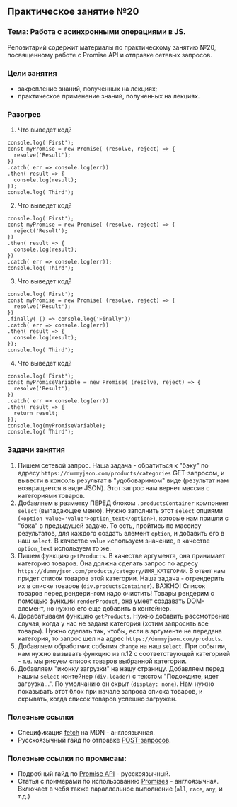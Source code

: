 ## Практическое занятие №20

### Тема: Работа с асинхронными операциями в JS.

Репозитарий содержит материалы по практическому занятию №20, посвященному работе с Promise API и отправке сетевых запросов.

### Цели занятия
- закрепление знаний, полученных на лекциях;
- практическое применение знаний, полученных на лекциях.

### Разогрев
1. Что выведет код?
```
console.log('First');
const myPromise = new Promise( (resolve, reject) => {
  resolve('Result');
})
.catch( err => console.log(err))
.then( result => {
  console.log(result);
});
console.log('Third');
```

2. Что выведет код?
```
console.log('First');
const myPromise = new Promise( (resolve, reject) => {
  reject('Result');
})
.then( result => {
  console.log(result);
})
.catch( err => console.log(err));
console.log('Third');
```

3. Что выведет код?
```
console.log('First');
const myPromise = new Promise( (resolve, reject) => {
  resolve('Result');
})
.finally( () => console.log('Finally'))
.catch( err => console.log(err))
.then( result => {
  console.log(result);
});
console.log('Third');
```

4. Что выведет код?
```
console.log('First');
const myPromiseVariable = new Promise( (resolve, reject) => {
  resolve('Result');
})
.catch( err => console.log(err))
.then( result => {
  return result;
});
console.log(myPromiseVariable);
console.log('Third');
```

### Задачи занятия
1. Пишем сетевой запрос. Наша задача - обратиться к "бэку" по адресу `https://dummyjson.com/products/categories` GET-запросом, и вывести в консоль результат в "удобоваримом" виде (результат нам возвращается в виде JSON). Этот запрос нам вернет массив с категориями товаров.
2. Добавляем в разметку ПЕРЕД блоком `.productsContainer` компонент `select` (выпадающее меню). Нужно заполнить этот `select` опциями (`<option value='value'>option_text</option>`), которые нам пришли с "бэка" в предыдущей задаче. То есть, пройтись по массиву результатов, для каждого создать элемент `option`, и добавить его в наш `select`. В качестве `value` используем значение, в качестве `option_text` используем то же.
3. Пишем функцию `getProducts`. В качестве аргумента, она принимает категорию товаров. Она должна сделать запрос по адресу `https://dummyjson.com/products/category/ИМЯ_КАТЕГОРИИ`. В ответ нам придет список товаров этой категории. Наша задача - отрендерить их в списке товаров (`div.productsContainer`).  ВАЖНО! Список товаров перед рендерингом надо очистить! Товары рендерим с помощью функции `renderProduct`, она умеет создавать DOM-элемент, но нужно его еще добавить в контейнер.
4. Дорабатываем функцию `getProducts`. Нужно добавить рассмотрение случая, когда у нас не задана категория (хотим запросить все товары). Нужно сделать так, чтобы, если в аргументе не передана категория, то запрос шел на адрес `https://dummyjson.com/products`.
5. Добавляем обработчик события `change` на наш `select`. При событии, нам нужно вызывать функцию из п.12 с соответствующей категорией - т.е. мы рисуем список товаров выбранной категории.
6. Добавляем "иконку загрузки" на нашу страницу. Добавляем перед нашим `select` контейнер (`div.loader`) с текстом "Подождите, идет загрузка...". По умолчанию он скрыт (`display: none`). Нам нужно показывать этот блок при начале запроса списка товаров, и скрывать, когда список товаров успешно загружен.

### Полезные ссылки
 - Спецификация [fetch](https://developer.mozilla.org/en-US/docs/Web/API/fetch) на MDN - англоязычная.
 - Русскоязычный гайд по отправке [POST-запросов](https://learn.javascript.ru/fetch#post-zaprosy).
### Полезные ссылки по промисам:
 - Подробный гайд по [Promise API](https://learn.javascript.ru/promise-basics) - русскоязычный.
 - Статья с примерами по использованию [Promises](https://www.freecodecamp.org/news/javascript-promise-tutorial-how-to-resolve-or-reject-promises-in-js/) - англоязычная. Включает в чебя также параллельное выполнение (`all`, `race`, `any`, и т.д.)